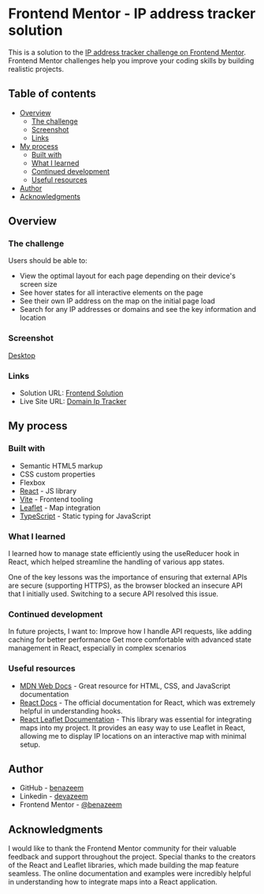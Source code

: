 # Frontend Mentor - IP address tracker solution

This is a solution to the [IP address tracker challenge on Frontend Mentor](https://www.frontendmentor.io/challenges/ip-address-tracker-I8-0yYAH0). Frontend Mentor challenges help you improve your coding skills by building realistic projects.

## Table of contents

- [Overview](#overview)
  - [The challenge](#the-challenge)
  - [Screenshot](#screenshot)
  - [Links](#links)
- [My process](#my-process)
  - [Built with](#built-with)
  - [What I learned](#what-i-learned)
  - [Continued development](#continued-development)
  - [Useful resources](#useful-resources)
- [Author](#author)
- [Acknowledgments](#acknowledgments)

## Overview

### The challenge

Users should be able to:

- View the optimal layout for each page depending on their device's screen size
- See hover states for all interactive elements on the page
- See their own IP address on the map on the initial page load
- Search for any IP addresses or domains and see the key information and location

### Screenshot

[Desktop](IP_Address_App.png)

### Links

- Solution URL: [Frontend Solution](https://www.frontendmentor.io/challenges/ip-address-tracker-I8-0yYAH0/hub?share=true)
- Live Site URL: [Domain Ip Tracker](https://domainiptracker.netlify.app/)

## My process

### Built with

- Semantic HTML5 markup
- CSS custom properties
- Flexbox
- [React](https://react.dev/) - JS library
- [Vite](https://vitejs.dev/) - Frontend tooling
- [Leaflet](https://leafletjs.com/) - Map integration
- [TypeScript](https://www.typescriptlang.org/) - Static typing for JavaScript

### What I learned

I learned how to manage state efficiently using the useReducer hook in React, which helped streamline the handling of various app states.

One of the key lessons was the importance of ensuring that external APIs are secure (supporting HTTPS), as the browser blocked an insecure API that I initially used. Switching to a secure API resolved this issue.

### Continued development

In future projects, I want to:
Improve how I handle API requests, like adding caching for better performance
Get more comfortable with advanced state management in React, especially in complex scenarios

### Useful resources

- [MDN Web Docs](https://developer.mozilla.org/en-US/) - Great resource for HTML, CSS, and JavaScript documentation
- [React Docs](https://react.dev/reference/react) - The official documentation for React, which was extremely helpful in understanding hooks.
- [React Leaflet Documentation](https://react-leaflet.js.org/docs/next/start-introduction/) - This library was essential for integrating maps into my project. It provides an easy way to use Leaflet in React, allowing me to display IP locations on an interactive map with minimal setup.

## Author

- GitHub - [benazeem](https://github.com/benazeem)
- Linkedin - [devazeem](https://www.linkedin.com/in/devazeem/)
- Frontend Mentor - [@benazeem](https://www.frontendmentor.io/profile/benazeem)

## Acknowledgments

I would like to thank the Frontend Mentor community for their valuable feedback and support throughout the project. Special thanks to the creators of the React and Leaflet libraries, which made building the map feature seamless. The online documentation and examples were incredibly helpful in understanding how to integrate maps into a React application.
